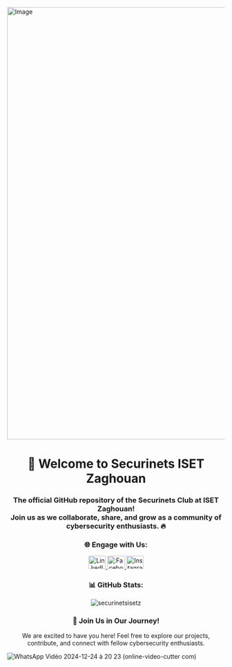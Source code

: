 <a href="https://imgur.com/VzIlOw9" target="_blank">
  <img src="https://i.imgur.com/VzIlOw9.jpg" alt="Image" style="display: inline-block; width: 1000px; height: auto;">
</a>

<h1 align="center">👋 Welcome to Securinets ISET Zaghouan</h1>
<h3 align="center">The official GitHub repository of the Securinets Club at ISET Zaghouan! <br> Join us as we collaborate, share, and grow as a community of cybersecurity enthusiasts. 🔥</h3>

<h3 align="center">🌐 Engage with Us:</h3>
<p align="center">
  <a href="https://linkedin.com/company/securinets-iset-zaghouan" target="_blank">
    <img src="https://raw.githubusercontent.com/rahuldkjain/github-profile-readme-generator/master/src/images/icons/Social/linked-in-alt.svg" alt="LinkedIn" height="30" width="40" />
  </a>
  <a href="https://www.facebook.com/SecuriNets.ZG" target="_blank">
    <img src="https://raw.githubusercontent.com/rahuldkjain/github-profile-readme-generator/master/src/images/icons/Social/facebook.svg" alt="Facebook" height="30" width="40" />
  </a>
  <a href="https://www.instagram.com/securinets_iset_zaghouan" target="_blank">
    <img src="https://raw.githubusercontent.com/rahuldkjain/github-profile-readme-generator/master/src/images/icons/Social/instagram.svg" alt="Instagram" height="30" width="40" />
  </a>
</p>

<h3 align="center">📊 GitHub Stats:</h3>
<p align="center">
  <img src="https://github-readme-stats.vercel.app/api?username=securinetsisetz&show_icons=true&locale=en" alt="securinetsisetz" />
</p>

<h3 align="center">🚀 Join Us in Our Journey!</h3>
<p align="center">We are excited to have you here! Feel free to explore our projects, contribute, and connect with fellow cybersecurity enthusiasts.</p>

![WhatsApp Vidéo 2024-12-24 à 20 23 (online-video-cutter com)](https://github.com/user-attachments/assets/538e2be0-fe0a-4ff4-9b09-20fca52f41fd)
